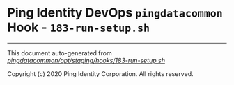 
# Ping Identity DevOps `pingdatacommon` Hook - `183-run-setup.sh`

---
This document auto-generated from _[pingdatacommon/opt/staging/hooks/183-run-setup.sh](https://github.com/pingidentity/pingidentity-docker-builds/blob/master/pingdatacommon/opt/staging/hooks/183-run-setup.sh)_

Copyright (c) 2020 Ping Identity Corporation. All rights reserved.
